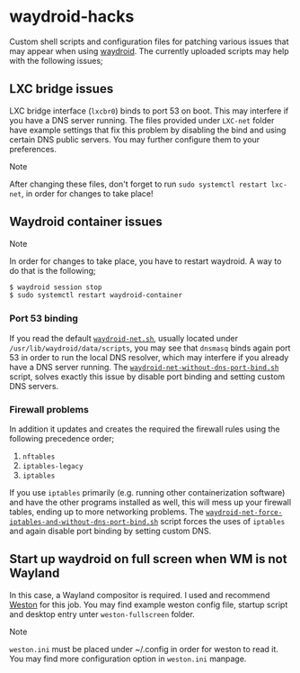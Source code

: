# waydroid-hacks

Custom shell scripts and configuration files for patching various issues that may appear when using [waydroid](https://github.com/waydroid/waydroid).
The currently uploaded scripts may help with the following issues;

## LXC bridge issues
LXC bridge interface (`lxcbr0`) binds to port 53 on boot. This may interfere if you have a DNS server running. The files provided under `LXC-net` folder have example settings that fix this problem by disabling the bind and using certain DNS public servers. You may further configure them to your preferences.

> [!NOTE]
> After changing these files, don't forget to run `sudo systemctl restart lxc-net`, in order for changes to take place!

## Waydroid container issues

> [!NOTE]
> In order for changes to take place, you have to restart waydroid. A way to do that is the following;
> ```bash
> $ waydroid session stop
> $ sudo systemctl restart waydroid-container
> ```

### Port 53 binding
If you read the default [`waydroid-net.sh`](waydroid-net/waydroid-net-original.sh), usually located under `/usr/lib/waydroid/data/scripts`, you may see that
`dnsmasq` binds again port 53 in order to run the local DNS resolver, which may interfere if you already have a DNS server running. The [`waydroid-net-without-dns-port-bind.sh`](waydroid-net/waydroid-net-without-dns-port-bind.sh) script, solves exactly this issue by disable port binding and setting custom DNS servers.

### Firewall problems
In addition it updates and creates the required the firewall rules using the following precedence order;
1. `nftables`
2. `iptables-legacy`
3. `iptables`

If you use `iptables` primarily (e.g. running other containerization software) and have the other programs installed as well, this will mess up your firewall tables, ending up to more networking problems. The [`waydroid-net-force-iptables-and-without-dns-port-bind.sh`](waydroid-net/waydroid-net-force-iptables-and-without-dns-port-bind.sh) script forces the uses of `iptables` and again disable port binding by setting custom DNS.

## Start up waydroid on full screen when WM is not Wayland
In this case, a Wayland compositor is required. I used and recommend [Weston](https://gitlab.freedesktop.org/wayland/weston) for this job. You may find example weston config file, startup script and desktop entry unter `weston-fullscreen` folder.

> [!NOTE]
> `weston.ini` must be placed under ~/.config in order for weston to read it. You may find more configuration option in `weston.ini` manpage.
